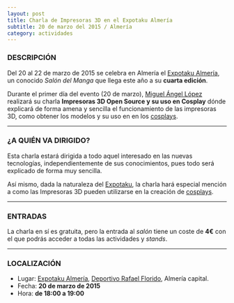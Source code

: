 ```yaml
---
layout: post
title: Charla de Impresoras 3D en el Expotaku Almería
subtitle: 20 de marzo del 2015 / Almería
category: actividades
---
```


### DESCRIPCIÓN

Del 20 al 22 de marzo de 2015 se celebra en Almería el [Expotaku Almería][1], un conocido _Salón del Manga_ que llega este año a su **cuarta edición**.

Durante el primer día del evento (20 de marzo), [Miguel Ángel López][2] realizará su charla **Impresoras 3D Open Source y su uso en Cosplay** dónde explicará de forma
amena y sencilla el funcionamiento de las impresoras 3D, como obtener los modelos y su uso en en los [cosplays][3].


---

### ¿A QUIÉN VA DIRIGIDO?

Esta charla estará dirigida a todo aquel interesado en las nuevas tecnologías, independientemente de sus conocimientos, pues todo será explicado
de forma muy sencilla.

Así mismo, dada la naturaleza del [Expotaku][1], la charla hará especial mención a como las Impresoras 3D pueden utilizarse en la creación de [cosplays][3].


---

### ENTRADAS

La charla en sí es gratuita, pero la entrada al _salón_ tiene un coste de **4€** con el que podrás acceder a todas las actividades y _stands_.


---

### LOCALIZACIÓN

* Lugar: [Expotaku Almería][1], [Deportivo Rafael Florido][3], Almería capital.
* Fecha: **20 de marzo de 2015**
* Hora: **de 18:00 a 19:00**


[1]: http://www.expotaku.com/almeria/
[2]: http://twitter.com/miguelangel_lv
[3]: http://es.wikipedia.org/wiki/Cosplay
[4]: http://bit.ly/RafaelFlorido

